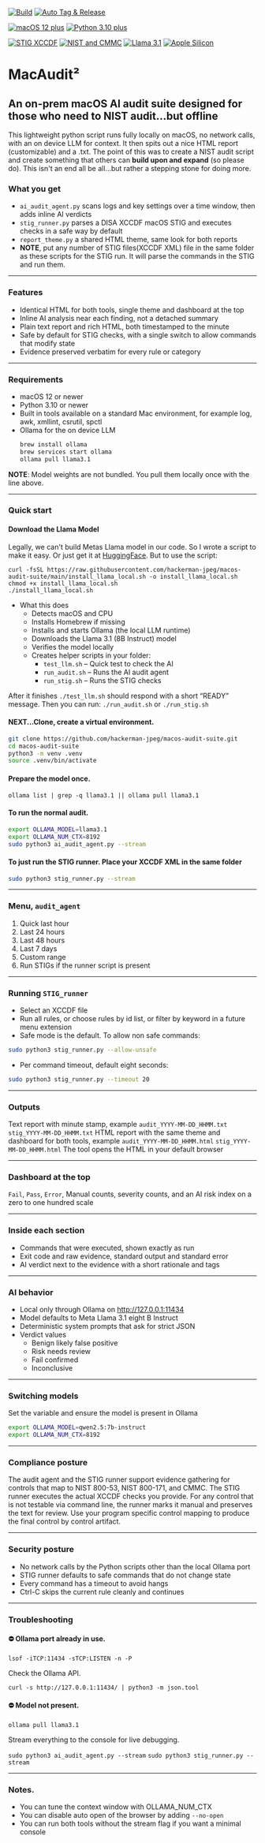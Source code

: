 [![Build](https://github.com/hackerman-jpeg/macos-audit-suite/actions/workflows/python-lint-test.yml/badge.svg)](https://github.com/YOURORG/YOURREPO/actions/workflows/python-lint-test.yml)
[![Auto Tag & Release](https://github.com/hackerman-jpeg/macos-audit-suite/actions/workflows/auto-release.yml/badge.svg)](https://github.com/hackerman-jpeg/macos-audit-suite/actions/workflows/auto-release.yml)

[![macOS 12 plus](https://img.shields.io/badge/macOS-12%2B-0b72ff?style=for-the-badge&logo=apple&logoColor=white)](#requirements)
[![Python 3.10 plus](https://img.shields.io/badge/Python-3.10%2B-3776ab?style=for-the-badge&logo=python&logoColor=white)](#requirements)

[![STIG XCCDF](https://img.shields.io/badge/STIG-XCCDF-6c63ff?style=for-the-badge)](#stig-runner)
[![NIST and CMMC](https://img.shields.io/badge/NIST%20800%2053%20%7C%20800%20171%20%7C%20CMMC-Support-ffb300?style=for-the-badge)](#compliance-posture)
[![Llama 3.1](https://img.shields.io/badge/AI-Llama%203.1%208B-8e8dff?style=for-the-badge&logo=meta&logoColor=white)](#ai-behavior)
[![Apple Silicon](https://img.shields.io/badge/Apple%20Silicon-Optimized-bd10e0?style=for-the-badge&logo=apple&logoColor=white)](#requirements)

# MacAudit²
## An on-prem macOS AI audit suite designed for those who need to NIST audit...but offline

This lightweight python script runs fully locally on macOS, no network calls, with an on device LLM for context. It then spits out a  nice HTML report (customizable) and a .txt. The point of this was to create a NIST audit script and create something that others can **build upon and expand** (so please do). This isn't an end all be all...but rather a stepping stone for doing more. 

### What you get
- `ai_audit_agent.py` scans logs and key settings over a time window, then adds inline AI verdicts
- `stig_runner.py` parses a DISA XCCDF macOS STIG and executes checks in a safe way by default
- `report_theme.py` a shared HTML theme, same look for both reports
- **NOTE**, put any number of STIG files(XCCDF XML) file in the same folder as these scripts for the STIG run. It will parse the commands in the STIG and run them.

---
### Features
- Identical HTML for both tools, single theme and dashboard at the top
- Inline AI analysis near each finding, not a detached summary
- Plain text report and rich HTML, both timestamped to the minute
- Safe by default for STIG checks, with a single switch to allow commands that modify state
- Evidence preserved verbatim for every rule or category

---

### Requirements
- macOS 12 or newer
- Python 3.10 or newer
- Built in tools available on a standard Mac environment, for example log, awk, xmllint, csrutil, spctl
- Ollama for the on device LLM  
  ```bash
  brew install ollama
  brew services start ollama
  ollama pull llama3.1
  ```
**NOTE**: Model weights are not bundled. You pull them locally once with the line above.

---

### Quick start

#### Download the Llama Model
Legally, we can't build Metas Llama model in our code. So I wrote a script to make it easy. Or just get it at [HuggingFace](https://huggingface.co/meta-llama/Llama-3.1-8B-Instruct). But to use the script:
```
curl -fsSL https://raw.githubusercontent.com/hackerman-jpeg/macos-audit-suite/main/install_llama_local.sh -o install_llama_local.sh
chmod +x install_llama_local.sh
./install_llama_local.sh
```

- What this does
  - Detects macOS and CPU
  - Installs Homebrew if missing
  - Installs and starts Ollama (the local LLM runtime)
  - Downloads the Llama 3.1 (8B Instruct) model
  - Verifies the model locally
  - Creates helper scripts in your folder:
    - `test_llm.sh` – Quick test to check the AI
    - `run_audit.sh` – Runs the AI audit agent
    - `run_stig.sh` – Runs the STIG checks

After it finishes
`./test_llm.sh`
should respond with a short “READY” message.
Then you can run:
`./run_audit.sh`
or
`./run_stig.sh`

#### NEXT...Clone, create a virtual environment.
```bash
git clone https://github.com/hackerman-jpeg/macos-audit-suite.git
cd macos-audit-suite
python3 -m venv .venv
source .venv/bin/activate
```
#### Prepare the model once.

``ollama list | grep -q llama3.1 || ollama pull llama3.1``

#### To run the normal audit.
```bash
export OLLAMA_MODEL=llama3.1
export OLLAMA_NUM_CTX=8192
sudo python3 ai_audit_agent.py --stream
```
#### To just run the STIG runner. Place your XCCDF XML in the same folder
```bash
sudo python3 stig_runner.py --stream
```

---

### Menu, `audit_agent`
1. Quick last hour
2. Last 24 hours
3. Last 48 hours
4. Last 7 days
5. Custom range
6. Run STIGs if the runner script is present

---

### Running `STIG_runner`
- Select an XCCDF file
- Run all rules, or choose rules by id list, or filter by keyword in a future menu extension
- Safe mode is the default. To allow non safe commands:
```bash
sudo python3 stig_runner.py --allow-unsafe
```
- Per command timeout, default eight seconds:
```bash
sudo python3 stig_runner.py --timeout 20
```

---

### Outputs
Text report with minute stamp, example
``audit_YYYY-MM-DD_HHMM.txt``
``stig_YYYY-MM-DD_HHMM.txt``
HTML report with the same theme and dashboard for both tools, example
``audit_YYYY-MM-DD_HHMM.html``
``stig_YYYY-MM-DD_HHMM.html``
The tool opens the HTML in your default browser

---

### Dashboard at the top
`Fail`, `Pass`, `Error`, Manual counts, severity counts, and an AI risk index on a zero to one hundred scale

---

### Inside each section
- Commands that were executed, shown exactly as run
- Exit code and raw evidence, standard output and standard error
- AI verdict next to the evidence with a short rationale and tags

---

### AI behavior
- Local only through Ollama on http://127.0.0.1:11434
- Model defaults to Meta Llama 3.1 eight B Instruct
- Deterministic system prompts that ask for strict JSON
- Verdict values
  - Benign likely false positive
  - Risk needs review
  - Fail confirmed
  - Inconclusive

---

### Switching models
Set the variable and ensure the model is present in Ollama
```bash
export OLLAMA_MODEL=qwen2.5:7b-instruct
export OLLAMA_NUM_CTX=8192
```

---

### Compliance posture
The audit agent and the STIG runner support evidence gathering for controls that map to NIST 800-53, NIST 800-171, and CMMC. The STIG runner executes the actual XCCDF checks you provide. For any control that is not testable via command line, the runner marks it manual and preserves the text for review. Use your program specific control mapping to produce the final control by control artifact.

---

### Security posture
- No network calls by the Python scripts other than the local Ollama port
- STIG runner defaults to safe commands that do not change state
- Every command has a timeout to avoid hangs
- Ctrl-C skips the current rule cleanly and continues

---

### Troubleshooting

#### ⛔ Ollama port already in use.

``lsof -iTCP:11434 -sTCP:LISTEN -n -P``

Check the Ollama API.

``curl -s http://127.0.0.1:11434/ | python3 -m json.tool``

#### ⛔ Model not present.

``ollama pull llama3.1``

Stream everything to the console for live debugging.

``sudo python3 ai_audit_agent.py --stream``
``sudo python3 stig_runner.py --stream``

---

### Notes.
- You can tune the context window with OLLAMA_NUM_CTX
- You can disable auto open of the browser by adding ``--no-open``
- You can run both tools without the stream flag if you want a minimal console


